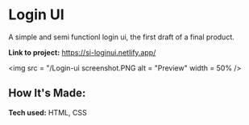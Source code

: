 # Login UI 
A simple and semi functionl login ui, the first draft of a final product.

**Link to project:** https://si-loginui.netlify.app/

<img src = "/Login-ui screenshot.PNG alt = "Preview" width = 50% />

## How It's Made:

**Tech used:** HTML, CSS

